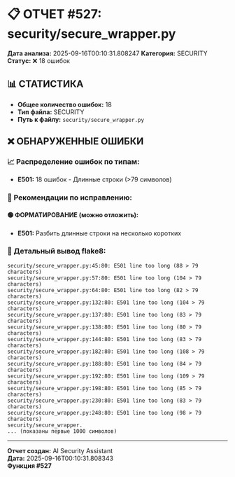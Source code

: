 # 📋 ОТЧЕТ #527: security/secure_wrapper.py

**Дата анализа:** 2025-09-16T00:10:31.808247
**Категория:** SECURITY
**Статус:** ❌ 18 ошибок

## 📊 СТАТИСТИКА

- **Общее количество ошибок:** 18
- **Тип файла:** SECURITY
- **Путь к файлу:** `security/secure_wrapper.py`

## ❌ ОБНАРУЖЕННЫЕ ОШИБКИ

### 📈 Распределение ошибок по типам:

- **E501:** 18 ошибок - Длинные строки (>79 символов)

### 🎯 Рекомендации по исправлению:

#### 🟢 ФОРМАТИРОВАНИЕ (можно отложить):
- **E501:** Разбить длинные строки на несколько коротких

### 📝 Детальный вывод flake8:

```
security/secure_wrapper.py:45:80: E501 line too long (88 > 79 characters)
security/secure_wrapper.py:57:80: E501 line too long (104 > 79 characters)
security/secure_wrapper.py:64:80: E501 line too long (82 > 79 characters)
security/secure_wrapper.py:132:80: E501 line too long (104 > 79 characters)
security/secure_wrapper.py:137:80: E501 line too long (83 > 79 characters)
security/secure_wrapper.py:138:80: E501 line too long (80 > 79 characters)
security/secure_wrapper.py:144:80: E501 line too long (83 > 79 characters)
security/secure_wrapper.py:182:80: E501 line too long (108 > 79 characters)
security/secure_wrapper.py:188:80: E501 line too long (84 > 79 characters)
security/secure_wrapper.py:192:80: E501 line too long (109 > 79 characters)
security/secure_wrapper.py:198:80: E501 line too long (85 > 79 characters)
security/secure_wrapper.py:230:80: E501 line too long (83 > 79 characters)
security/secure_wrapper.py:248:80: E501 line too long (98 > 79 characters)
security/secure_wrapper.
... (показаны первые 1000 символов)
```

---
**Отчет создан:** AI Security Assistant  
**Дата:** 2025-09-16T00:10:31.808343  
**Функция #527**

